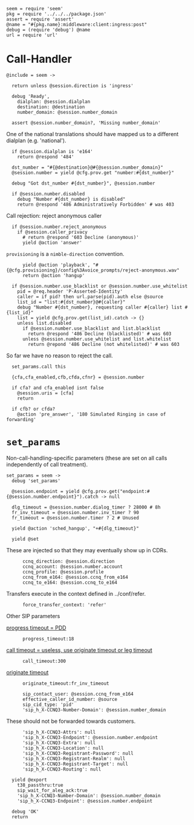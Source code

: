     seem = require 'seem'
    pkg = require '../../../package.json'
    assert = require 'assert'
    @name = "#{pkg.name}:middleware:client:ingress:post"
    debug = (require 'debug') @name
    url = require 'url'

Call-Handler
============

    @include = seem ->

      return unless @session.direction is 'ingress'

      debug 'Ready',
        dialplan: @session.dialplan
        destination: @destination
        number_domain: @session.number_domain

      assert @session.number_domain?, 'Missing number_domain'

One of the national translations should have mapped us to a different dialplan (e.g. 'national').

      if @session.dialplan is 'e164'
        return @respond '484'

      dst_number = "#{@destination}@#{@session.number_domain}"
      @session.number = yield @cfg.prov.get "number:#{dst_number}"

      debug "Got dst_number #{dst_number}", @session.number

      if @session.number.disabled
        debug "Number #{dst_number} is disabled"
        return @respond '486 Administratively Forbidden' # was 403

Call rejection: reject anonymous caller

      if @session.number.reject_anonymous
        if @session.caller_privacy
          # return @respond '603 Decline (anonymous)'
          yield @action 'answer'

`provisioning` is a `nimble-direction` convention.

          yield @action 'playback', "#{@cfg.provisioning}/config%3Avoice_prompts/reject-anonymous.wav"
          return @action 'hangup'

      if @session.number.use_blacklist or @session.number.use_whitelist
        pid = @req.header 'P-Asserted-Identity'
        caller = if pid? then url.parse(pid).auth else @source
        list_id = "list:#{dst_number}@#{caller}"
        debug "Number #{dst_number}, requesting caller #{caller} list #{list_id}"
        list = yield @cfg.prov.get(list_id).catch -> {}
        unless list.disabled
          if @session.number.use_blacklist and list.blacklist
            return @respond '486 Decline (blacklisted)' # was 603
          unless @session.number.use_whitelist and list.whitelist
            return @repond '486 Decline (not whitelisted)' # was 603

So far we have no reason to reject the call.

      set_params.call this

      {cfa,cfa_enabled,cfb,cfda,cfnr} = @session.number

      if cfa? and cfa_enabled isnt false
        @session.uris = [cfa]
        return

      if cfb? or cfda?
        @action 'pre_answer', '180 Simulated Ringing in case of forwarding'

`set_params`
============

Non-call-handling-specific parameters (these are set on all calls independently of call treatment).

    set_params = seem ->
      debug 'set_params'

      @session.endpoint = yield @cfg.prov.get("endpoint:#{@session.number.endpoint}").catch -> null

      dlg_timeout = @session.number.dialog_timer ? 28000 # 8h
      fr_inv_timeout = @session.number.inv_timer ? 90
      fr_timeout = @session.number.timer ? 2 # Unused

      yield @action 'sched_hangup', "+#{dlg_timeout}"

      yield @set

These are injected so that they may eventually show up in CDRs.

          ccnq_direction: @session.direction
          ccnq_account: @session.number.account
          ccnq_profile: @session.profile
          ccnq_from_e164: @session.ccnq_from_e164
          ccnq_to_e164: @session.ccnq_to_e164

Transfers execute in the context defined in ../conf/refer.

          force_transfer_context: 'refer'

Other SIP parameters

[progress timeout = PDD](https://wiki.freeswitch.org/wiki/Channel_Variables#progress_timeout)

          progress_timeout:18

[call timeout = useless, use originate timeout or leg timeout](https://wiki.freeswitch.org/wiki/Channel_Variables#call_timeout)

          call_timeout:300

[originate timeout](https://wiki.freeswitch.org/wiki/Channel_Variables#originate_timeout)

          originate_timeout:fr_inv_timeout

          sip_contact_user: @session.ccnq_from_e164
          effective_caller_id_number: @source
          sip_cid_type: 'pid'
          'sip_h_X-CCNQ3-Number-Domain': @session.number_domain

These should not be forwarded towards customers.

          'sip_h_X-CCNQ3-Attrs': null
          'sip_h_X-CCNQ3-Endpoint': @session.number.endpoint
          'sip_h_X-CCNQ3-Extra': null
          'sip_h_X-CCNQ3-Location': null
          'sip_h_X-CCNQ3-Registrant-Password': null
          'sip_h_X-CCNQ3-Registrant-Realm': null
          'sip_h_X-CCNQ3-Registrant-Target': null
          'sip_h_X-CCNQ3-Routing': null

      yield @export
        t38_passthru:true
        sip_wait_for_aleg_ack:true
        'sip_h_X-CCNQ3-Number-Domain': @session.number_domain
        'sip_h_X-CCNQ3-Endpoint': @session.number.endpoint

      debug 'OK'
      return
